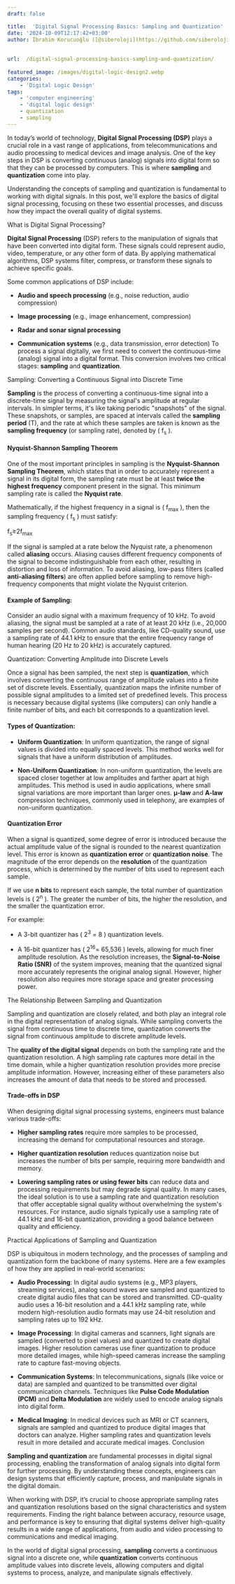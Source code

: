 ```yaml
---
draft: false

title:  'Digital Signal Processing Basics: Sampling and Quantization'
date: '2024-10-09T12:17:42+03:00'
author: İbrahim Korucuoğlu ([@siberoloji](https://github.com/siberoloji))
 
 
url:  /digital-signal-processing-basics-sampling-and-quantization/
 
featured_image: /images/digital-logic-design2.webp
categories:
    - 'Digital Logic Design'
tags:
    - 'computer engineering'
    - 'digital logic design'
    - quantization
    - sampling
---
```



In today’s world of technology, **Digital Signal Processing (DSP)** plays a crucial role in a vast range of applications, from telecommunications and audio processing to medical devices and image analysis. One of the key steps in DSP is converting continuous (analog) signals into digital form so that they can be processed by computers. This is where **sampling** and **quantization** come into play.



Understanding the concepts of sampling and quantization is fundamental to working with digital signals. In this post, we'll explore the basics of digital signal processing, focusing on these two essential processes, and discuss how they impact the overall quality of digital systems.



What is Digital Signal Processing?



**Digital Signal Processing** (DSP) refers to the manipulation of signals that have been converted into digital form. These signals could represent audio, video, temperature, or any other form of data. By applying mathematical algorithms, DSP systems filter, compress, or transform these signals to achieve specific goals.



Some common applications of DSP include:


* **Audio and speech processing** (e.g., noise reduction, audio compression)

* **Image processing** (e.g., image enhancement, compression)

* **Radar and sonar signal processing**

* **Communication systems** (e.g., data transmission, error detection)
To process a signal digitally, we first need to convert the continuous-time (analog) signal into a digital format. This conversion involves two critical stages: **sampling** and **quantization**.



Sampling: Converting a Continuous Signal into Discrete Time



**Sampling** is the process of converting a continuous-time signal into a discrete-time signal by measuring the signal's amplitude at regular intervals. In simpler terms, it's like taking periodic "snapshots" of the signal. These snapshots, or samples, are spaced at intervals called the **sampling period** (T), and the rate at which these samples are taken is known as the **sampling frequency** (or sampling rate), denoted by ( f<sub>s</sub> ).


#### Nyquist-Shannon Sampling Theorem



One of the most important principles in sampling is the **Nyquist-Shannon Sampling Theorem**, which states that in order to accurately represent a signal in its digital form, the sampling rate must be at least **twice the highest frequency** component present in the signal. This minimum sampling rate is called the **Nyquist rate**.



Mathematically, if the highest frequency in a signal is ( f<sub>max</sub> ), then the sampling frequency ( f<sub>s</sub> ) must satisfy:



f<sub>s​</sub>≥2f<sub>max</sub>



If the signal is sampled at a rate below the Nyquist rate, a phenomenon called **aliasing** occurs. Aliasing causes different frequency components of the signal to become indistinguishable from each other, resulting in distortion and loss of information. To avoid aliasing, low-pass filters (called **anti-aliasing filters**) are often applied before sampling to remove high-frequency components that might violate the Nyquist criterion.


#### Example of Sampling:



Consider an audio signal with a maximum frequency of 10 kHz. To avoid aliasing, the signal must be sampled at a rate of at least 20 kHz (i.e., 20,000 samples per second). Common audio standards, like CD-quality sound, use a sampling rate of 44.1 kHz to ensure that the entire frequency range of human hearing (20 Hz to 20 kHz) is accurately captured.



Quantization: Converting Amplitude into Discrete Levels



Once a signal has been sampled, the next step is **quantization**, which involves converting the continuous range of amplitude values into a finite set of discrete levels. Essentially, quantization maps the infinite number of possible signal amplitudes to a limited set of predefined levels. This process is necessary because digital systems (like computers) can only handle a finite number of bits, and each bit corresponds to a quantization level.


#### Types of Quantization:


* **Uniform Quantization**: In uniform quantization, the range of signal values is divided into equally spaced levels. This method works well for signals that have a uniform distribution of amplitudes.

* **Non-Uniform Quantization**: In non-uniform quantization, the levels are spaced closer together at low amplitudes and farther apart at high amplitudes. This method is used in audio applications, where small signal variations are more important than larger ones. **μ-law** and **A-law** compression techniques, commonly used in telephony, are examples of non-uniform quantization.



#### Quantization Error



When a signal is quantized, some degree of error is introduced because the actual amplitude value of the signal is rounded to the nearest quantization level. This error is known as **quantization error** or **quantization noise**. The magnitude of the error depends on the **resolution** of the quantization process, which is determined by the number of bits used to represent each sample.



If we use **n bits** to represent each sample, the total number of quantization levels is ( 2<sup>n</sup> ). The greater the number of bits, the higher the resolution, and the smaller the quantization error.



For example:


* A 3-bit quantizer has ( 2<sup>3</sup> = 8 ) quantization levels.

* A 16-bit quantizer has ( 2<sup>16</sup>= 65,536 ) levels, allowing for much finer amplitude resolution.
As the resolution increases, the **Signal-to-Noise Ratio (SNR)** of the system improves, meaning that the quantized signal more accurately represents the original analog signal. However, higher resolution also requires more storage space and greater processing power.



The Relationship Between Sampling and Quantization



Sampling and quantization are closely related, and both play an integral role in the digital representation of analog signals. While sampling converts the signal from continuous time to discrete time, quantization converts the signal from continuous amplitude to discrete amplitude levels.



The **quality of the digital signal** depends on both the sampling rate and the quantization resolution. A high sampling rate captures more detail in the time domain, while a higher quantization resolution provides more precise amplitude information. However, increasing either of these parameters also increases the amount of data that needs to be stored and processed.


#### Trade-offs in DSP



When designing digital signal processing systems, engineers must balance various trade-offs:


* **Higher sampling rates** require more samples to be processed, increasing the demand for computational resources and storage.

* **Higher quantization resolution** reduces quantization noise but increases the number of bits per sample, requiring more bandwidth and memory.

* **Lowering sampling rates or using fewer bits** can reduce data and processing requirements but may degrade signal quality.
In many cases, the ideal solution is to use a sampling rate and quantization resolution that offer acceptable signal quality without overwhelming the system's resources. For instance, audio signals typically use a sampling rate of 44.1 kHz and 16-bit quantization, providing a good balance between quality and efficiency.



Practical Applications of Sampling and Quantization



DSP is ubiquitous in modern technology, and the processes of sampling and quantization form the backbone of many systems. Here are a few examples of how they are applied in real-world scenarios:


* **Audio Processing**: In digital audio systems (e.g., MP3 players, streaming services), analog sound waves are sampled and quantized to create digital audio files that can be stored and transmitted. CD-quality audio uses a 16-bit resolution and a 44.1 kHz sampling rate, while modern high-resolution audio formats may use 24-bit resolution and sampling rates up to 192 kHz.

* **Image Processing**: In digital cameras and scanners, light signals are sampled (converted to pixel values) and quantized to create digital images. Higher resolution cameras use finer quantization to produce more detailed images, while high-speed cameras increase the sampling rate to capture fast-moving objects.

* **Communication Systems**: In telecommunications, signals (like voice or data) are sampled and quantized to be transmitted over digital communication channels. Techniques like **Pulse Code Modulation (PCM)** and **Delta Modulation** are widely used to encode analog signals into digital form.

* **Medical Imaging**: In medical devices such as MRI or CT scanners, signals are sampled and quantized to produce digital images that doctors can analyze. Higher sampling rates and quantization levels result in more detailed and accurate medical images.
Conclusion



**Sampling and quantization** are fundamental processes in digital signal processing, enabling the transformation of analog signals into digital form for further processing. By understanding these concepts, engineers can design systems that efficiently capture, process, and manipulate signals in the digital domain.



When working with DSP, it’s crucial to choose appropriate sampling rates and quantization resolutions based on the signal characteristics and system requirements. Finding the right balance between accuracy, resource usage, and performance is key to ensuring that digital systems deliver high-quality results in a wide range of applications, from audio and video processing to communications and medical imaging.



In the world of digital signal processing, **sampling** converts a continuous signal into a discrete one, while **quantization** converts continuous amplitude values into discrete levels, allowing computers and digital systems to process, analyze, and manipulate signals effectively.
